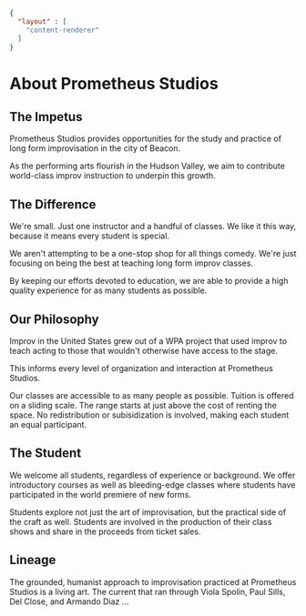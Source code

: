 ```json
{
  "layout" : [
    "content-renderer"
  ]
}
```
# About Prometheus Studios

## The Impetus

Prometheus Studios provides opportunities for the study and practice of long form improvisation in the city of Beacon.

As the performing arts flourish in the Hudson Valley, we aim to contribute world-class improv instruction to underpin this growth.

## The Difference

We're small. Just one instructor and a handful of classes. We like it this way, because it means every student is special.

We aren't attempting to be a one-stop shop for all things comedy. We're just focusing on being the best at teaching long form improv classes.

By keeping our efforts devoted to education, we are able to provide a high quality experience for as many students as possible.

## Our Philosophy

Improv in the United States grew out of a WPA project that used improv to teach acting to those that wouldn't otherwise have access to the stage.

This informs every level of organization and interaction at Prometheus Studios.

Our classes are accessible to as many people as possible. Tuition is offered on a sliding scale. The range starts at just above the cost of renting the space. No redistribution or subisidization is involved, making each student an equal participant.

## The Student

We welcome all students, regardless of experience or background. We offer introductory courses as well as bleeding-edge classes where students have participated in the world premiere of new forms.

Students explore not just the art of improvisation, but the practical side of the craft as well. Students are involved in the production of their class shows and share in the proceeds from ticket sales.


## Lineage

The grounded, humanist approach to improvisation practiced at Prometheus Studios is a living art.
The current that ran through Viola Spolin, Paul Sills, Del Close, and Armando Diaz ...